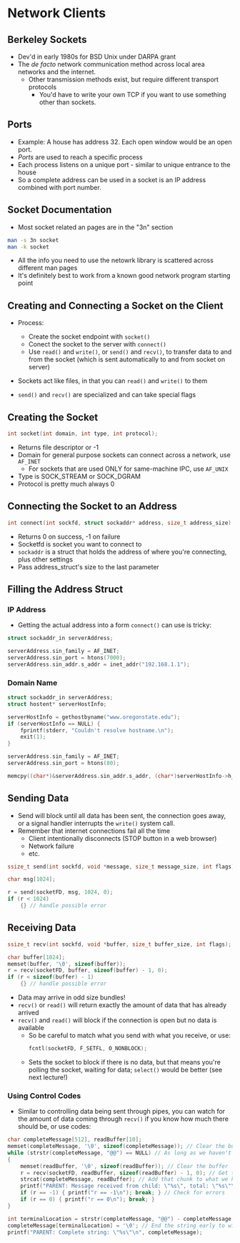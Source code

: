 # Network Clients

## Berkeley Sockets
* Dev'd in early 1980s for BSD Unix under DARPA grant
* The _de facto_ network communication method across local area networks and the internet.
  * Other transmission methods exist, but require different transport protocols
    * You'd have to write your own TCP if you want to use something other than sockets.

## Ports
* Example: A house has address 32. Each open window would be an open port.
* _Ports_ are used to reach a specific process
* Each process listens on a unique port - similar to unique entrance to the house
* So a complete address can be used in a socket is an IP address combined with port number.

## Socket Documentation
* Most socket related an pages are in the "3n" section

```sh
man -s 3n socket
man -k socket
```

* All the info you need to use the netowrk library is scattered across different man pages
* It's definitely best to work from a known good network program starting point

## Creating and Connecting a Socket on the Client

* Process:
  * Create the socket endpoint with `socket()`
  * Conect the socket to the server with `connect()`
  * Use `read()` and `write()`, or `send()` and `recv()`, to transfer data to and from the socket (which is sent automatically to and from socket on server)

* Sockets act like files, in that you can `read()` and `write()` to them
* `send()` and `recv()` are specialized and can take special flags

## Creating the Socket

```c
int socket(int domain, int type, int protocol);
```

* Returns file descriptor or -1
* Domain for general purpose sockets can connect across a network, use `AF_INET`
  * For sockets that are used ONLY for same-machine IPC, use `AF_UNIX`
* Type is SOCK_STREAM or SOCK_DGRAM
* Protocol is pretty much always 0

## Connecting the Socket to an Address

```c
int connect(int sockfd, struct sockaddr* address, size_t address_size);
```

* Returns 0 on success, -1 on failure
* Socketfd is socket you want to connect to
* `sockaddr` is a struct that holds the address of where you're connecting, plus other settings
* Pass address_struct's size to the last parameter

## Filling the Address Struct

### IP Address

* Getting the actual address into a form `connect()` can use is tricky:

```c
struct sockaddr_in serverAddress;

serverAddress.sin_family = AF_INET;
serverAddress.sin_port = htons(7000);
serverAddress.sin_addr.s_addr = inet_addr("192.168.1.1");
```

### Domain Name

```c
struct sockaddr_in serverAddress;
struct hostent* serverHostInfo;

serverHostInfo = gethostbyname("www.oregonstate.edu");
if (serverHostInfo == NULL) {
    fprintf(stderr, "Couldn't resolve hostname.\n");
    exit(1);
}

serverAddress.sin_family = AF_INET;
serverAddress.sin_port = htons(80);

memcpy((char*)&serverAddress.sin_addr.s_addr, (char*)serverHostInfo->h_addr, serverHostInfo->h_length);
```

## Sending Data
* Send will block until all data has been sent, the connection goes away, or a signal handler interrupts the `write()` system call.
* Remember that internet connections fail all the time
  * Client intentionally disconnects (STOP button in a web browser)
  * Network failure
  * etc.

```c
ssize_t send(int sockfd, void *message, size_t message_size, int flags);

char msg[1024];

r = send(socketFD, msg, 1024, 0);
if (r < 1024)
    {} // handle possible error
```

## Receiving Data

```c
ssize_t recv(int sockfd, void *buffer, size_t buffer_size, int flags);

char buffer[1024];
memset(buffer, '\0', sizeof(buffer));
r = recv(socketFD, buffer, sizeof(buffer) - 1, 0);
if (r < sizeof(buffer) - 1)
    {} // handle possible error
```

* Data may arrive in odd size bundles!
* `recv()` or `read()` will return exactly the amount of data that has already arrived
* `recv()` and `read()` will block if the connection is open but no data is available
  * So be careful to match what you send with what you receive, or use:
    ```c
    fcntl(socketFD, F_SETFL, O_NONBLOCK);
    ```
  * Sets the socket to block if there is no data, but that means you're polling the socket, waiting for data; `select()` would be better (see next lecture!)

### Using Control Codes

* Similar to controlling data being sent through pipes, you can watch for the amount of data coming through `recv()` if you know how much there should be, or use codes:

```c
char completeMessage[512], readBuffer[10];
memset(completeMessage, '\0', sizeof(completeMessage)); // Clear the buffer
while (strstr(completeMessage, "@@") == NULL) // As long as we haven't found the terminal...
{
    memset(readBuffer, '\0', sizeof(readBuffer)); // Clear the buffer
    r = recv(socketFD, readBuffer, sizeof(readBuffer) - 1, 0); // Get the next chunk
    strcat(completeMessage, readBuffer); // Add that chunk to what we have so far
    printf("PARENT: Message received from child: \"%s\", total: \"%s\"\n", readBuffer, completeMessage);
    if (r == -1) { printf("r == -1\n"); break; } // Check for errors
    if (r == 0) { printf("r == 0\n"); break; }
}

int terminalLocation = strstr(completeMessage, "@@") - completeMessage; // Where is the terminal
completeMessage[terminalLocation] = '\0'; // End the string early to wipe out the terminal
printf("PARENT: Complete string: \"%s\"\n", completeMessage);
```
